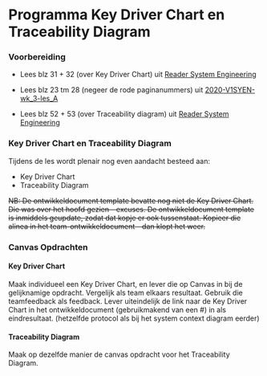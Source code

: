# Programma Key Driver Chart en Traceability Diagram

### Voorbereiding

- Lees blz 31 + 32 (over Key Driver Chart) uit [Reader System Engineering](../../onderwijsmateriaal/readers/reader-system-engineering.pdf)
- Lees blz 23 tm 28 (negeer de rode paginanummers) uit [2020-V1SYEN-wk_3-les_A](../../onderwijsmateriaal/presentaties/horend-by-system-engineering-reader/2020-V1SYEN-wk_3-les_A.pdf)

- Lees blz 52 + 53 (over Traceability diagram) uit [Reader System Engineering](../../onderwijsmateriaal/readers/reader-system-engineering.pdf)

### Key Driver Chart en Traceability Diagram

Tijdens de les wordt plenair nog even aandacht besteed aan:

- Key Driver Chart
- Traceability Diagram

~~NB: De ontwikkeldocument template bevatte nog niet de Key Driver Chart. Die was over het hoofd gezien - excuses. De ontwikkeldocument template is inmiddels geupdate, zodat dat kopje er ook tussenstaat. Kopieer die alinea in het team-ontwikkeldocument - dan klopt het weer.~~

### Canvas Opdrachten

#### Key Driver Chart

Maak individueel een Key Driver Chart, en lever die op Canvas in bij de gelijknamige opdracht.
Vergelijk als team elkaars resultaat. Gebruik die teamfeedback als feedback. Lever uiteindelijk de link naar de Key Driver Chart in het ontwikkeldocument (gebruikmakend van een #) in als eindresultaat.
(hetzelfde protocol als bij het system context diagram eerder)

#### Traceability Diagram

Maak op dezelfde manier de canvas opdracht voor het Traceability Diagram.
